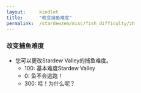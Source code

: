 ```yaml
---
layout:     kindlet
title:      "改变捕鱼难度"
permalink:  /stardewzem/misc/fish_difficulty/zh
---
```


### **改变捕鱼难度**

* 您可以更改Stardew Valley的捕鱼难度。
  * 100: 基本难度Stardew Valley
  *   0: 鱼不会逃跑！
  * 300: 哇！为什么呢？

<br/>
<br/>
